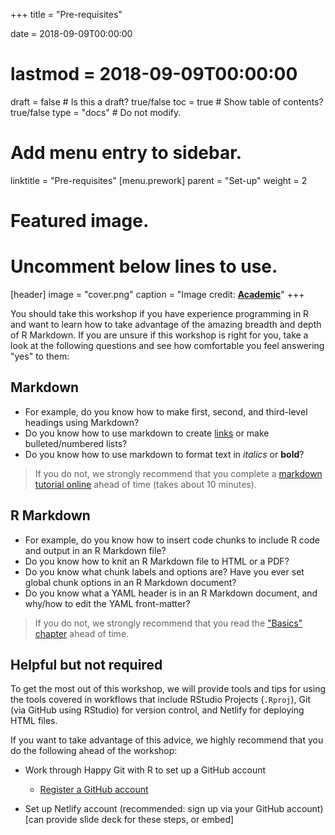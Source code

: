 +++
title = "Pre-requisites"

date = 2018-09-09T00:00:00
# lastmod = 2018-09-09T00:00:00

draft = false  # Is this a draft? true/false
toc = true  # Show table of contents? true/false
type = "docs"  # Do not modify.

# Add menu entry to sidebar.
linktitle = "Pre-requisites"
[menu.prework]
  parent = "Set-up"
  weight = 2

# Featured image.
# Uncomment below lines to use.
[header]
  image = "cover.png"
  caption = "Image credit: [**Academic**](https://github.com/gcushen/hugo-academic/)"
+++


You should take this workshop if you have experience programming in R and want to learn how to take advantage of the amazing breadth and depth of R Markdown. If you are unsure if this workshop is right for you, take a look at the following questions and see how comfortable you feel answering "yes" to them:

## Markdown 

- For example, do you know how to make first, second, and third-level headings using Markdown?
- Do you know how to use markdown to create [links](https://www.markdowntutorial.com) or make bulleted/numbered lists?
- Do you know how to use markdown to format text in *italics* or **bold**?


> If you do not, we strongly recommend that you complete a [markdown tutorial online](https://www.markdowntutorial.com) ahead of time (takes about 10 minutes).

## R Markdown

- For example, do you know how to insert code chunks to include R code and output in an R Markdown file?
- Do you know how to knit an R Markdown file to HTML or a PDF?
- Do you know what chunk labels and options are? Have you ever set global chunk options in an R Markdown document?
- Do you know what a YAML header is in an R Markdown document, and why/how to edit the YAML front-matter?

> If you do not, we strongly recommend that you read the ["Basics" chapter](https://bookdown.org/yihui/rmarkdown/basics.html) ahead of time.
    
## Helpful but not required

To get the most out of this workshop, we will provide tools and tips for using the tools covered in workflows that include RStudio Projects (`.Rproj`), Git (via GitHub using RStudio) for version control, and Netlify for deploying HTML files. 

If you want to take advantage of this advice, we highly recommend that you do the following ahead of the workshop:

  - Work through Happy Git with R to set up a GitHub account 
    - [Register a GitHub account](http://happygitwithr.com/github-acct.html)
    
  - Set up Netlify account (recommended: sign up via your GitHub account) [can provide slide deck for these steps, or embed]